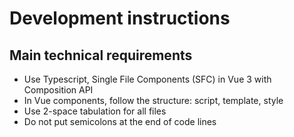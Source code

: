 # Development instructions

## Main technical requirements
- Use Typescript, Single File Components (SFC) in Vue 3 with Composition API
- In Vue components, follow the structure: script, template, style
- Use 2-space tabulation for all files
- Do not put semicolons at the end of code lines
